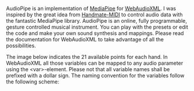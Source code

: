 <p>AudioPipe is an implementation of <a href="https://google.github.io/mediapipe/">MediaPipe</a> for 
        <a href="https://github.com/hanslindetorp/WebAudioXML">WebAudioXML</a>. I was inspired by the great idea from 
        <a href="https://github.com/monlim/Handmate-MIDI">Handmate-MIDI</a> to control
        audio data with the fantastic MediaPipe library. AudioPipe is an online, fully programmable,
      gesture controlled musical instrument. You can play with the presets or edit the code and make your own sound
      synthesis and mappings. Please read the documentation for WebAudioXML to take advantage of all the possibilities.
      </p>
      <p>The image below indicates the 21 available points for each hand. In WebAudioXML all those variables can be 
        mapped to any audio parameter using the &lt;var&gt;-element. Please not that all variable names shall be prefixed 
        with a dollar sign. The naming convention for the variables follow the 
        following scheme:
      </p>
